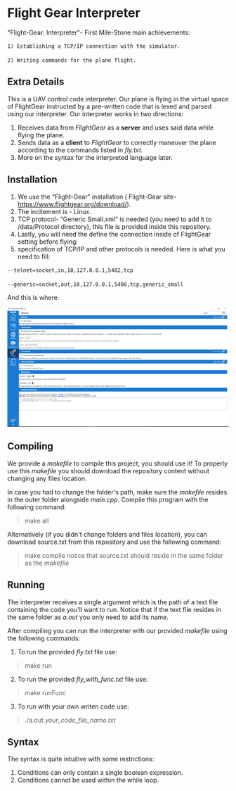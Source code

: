 
# Flight Gear Interpreter

"Flight-Gear: Interpreter"- First Mile-Stone main achievements:

    1) Establishing a TCP/IP connection with the simulator.
  
    2) Writing commands for the plane flight.

## Extra Details
This is a UAV control code interpreter.
Our plane is flying in the virtual space of FlightGear instructed by a pre-written code that is lexed and parsed using our interpreter.
Our interpreter works in two directions:  
1. Receives data from _FlightGear_ as a **server** and uses said data while flying the plane.
2. Sends data as a **client** to _FlightGear_ to correctly maneuver the plane according to the commands listed in _fly.txt_.
3. More on the syntax for the interpreted language later.
  
## Installation
  1.	We use the “Flight-Gear” installation ( Flight-Gear site- https://www.flightgear.org/download/).
  2.	The incitement is - Linux.
  3.	TCP protocol- “Generic Small.xml” is needed (you need to add it to /data/Protocol directory), this file is provided inside this repository.
  4.	Lastly, you will need the define the connection inside of FlightGear setting before flying:
  5.	specification of TCP/IP and other protocols is needed. Here is what you need to fill:

    --telnet=socket,in,10,127.0.0.1,5402,tcp
        
    --generic=socket,out,10,127.0.0.1,5400,tcp,generic_small
        
And this is where:

![](flight-gear%20menu.png)

## Compiling
We provide a _makefile_ to compile this project, you should use it!
To properly use this _makefile_ you should download the repository content without changing any files location.

In case you had to change the folder's path, make sure the _makefile_ resides in the outer folder alongside _main.cpp_.
Compile this program with the following command:
> make all

Alternatively (if you didn't change folders and files location), you can download source.txt from this repository and use the following command:
> make compile
notice that source.txt should reside in the same folder as the _makefile_

## Running
The interpreter receives a single argument which is the path of a text file containing the code you'll want to run.
Notice that if the text file resides in the same folder as _a.out_ you only need to add its name.

After compiling you can run the interpreter with our provided _makefile_ using the following commands:
1. To run the provided _fly.txt_ file use:
>make run
2. To run the provided _fly_with_func.txt_ file use: 
>make runFunc

3. To run with your own writen code use:
> ./a.out _your_code_file_name.txt_

## Syntax
The syntax is quite intuitive with some restrictions:
1. Conditions can only contain a single boolean expression.
2. Conditions cannot be used within the while loop.
